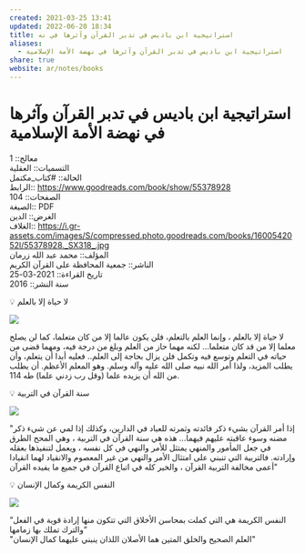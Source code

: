 ```yaml
---  
created: 2021-03-25 13:41  
updated: 2022-06-20 18:34  
title: استراتيجية ابن باديس في تدبر القرآن وآثرها في نه  
aliases:  
  - استراتيجية ابن باديس في تدبر القرآن وآثرها في نهضة الأمة الإسلامية  
share: true  
website: ar/notes/books  
---  
```

  
# استراتيجية ابن باديس في تدبر القرآن وآثرها في نهضة الأمة الإسلامية  
  
معالج:: 1  
التسميات:: العقلية  
الحالة:: #كتاب_مكتمل  
الرابط:: https://www.goodreads.com/book/show/55378928  
الصفحات:: 104  
الصيغة:: PDF  
الغرض:: الدين  
الغلاف:: https://i.gr-assets.com/images/S/compressed.photo.goodreads.com/books/1600542052l/55378928._SX318_.jpg  
المؤلف:: محمد عبد الله زرمان  
الناشر:: جمعية المحافظة على القرآن الكريم  
تاريخ القراءة:: 2021-03-25  
سنة النشر:: 2016  
  
<aside>  
💡 لا حياة إلا بالعلم  
  
</aside>  
  
![](%D8%A7%D8%B3%D8%AA%D8%B1%D8%A7%D8%AA%D9%8A%D8%AC%D9%8A%D8%A9%20%D8%A7%D8%A8%D9%86%20%D8%A8%D8%A7%D8%AF%D9%8A%D8%B3%20%D9%81%D9%8A%20%D8%AA%D8%AF%D8%A8%D8%B1%20%D8%A7%D9%84%D9%82%D8%B1%D8%A7%D9%93%D9%86%20%D9%88%D8%A7%D9%93%D8%AB%D8%B1%D9%87%D8%A7%20%D9%81%D9%8A%20%D9%86%D9%87/Untitled.png)  
  
لا حياة إلا بالعلم ، وإنما العلم بالتعلم، فلن يكون عالما إلا من كان متعلما، كما لن يصلح معلما إلا من قد كان متعلما... لكنه مهما حاز من العلم وبلغ من درجة فيه، ومهما قضى من حياته في التعلم وتوسع فيه وتكمل فلن يزال بحاجة إلى العلم.. فعليه أبدا أن يتعلم، وأن يطلب المزيد، ولذا أمر الله نبيه صلى الله عليه وآله وسلم. وهو المعلم الأعظم. أن يطلب من الله أن يزيده علما (وقل رب زدني علما) طه 114.  
  
<aside>  
💡 سنة القرآن في التربية  
  
</aside>  
  
![](%D8%A7%D8%B3%D8%AA%D8%B1%D8%A7%D8%AA%D9%8A%D8%AC%D9%8A%D8%A9%20%D8%A7%D8%A8%D9%86%20%D8%A8%D8%A7%D8%AF%D9%8A%D8%B3%20%D9%81%D9%8A%20%D8%AA%D8%AF%D8%A8%D8%B1%20%D8%A7%D9%84%D9%82%D8%B1%D8%A7%D9%93%D9%86%20%D9%88%D8%A7%D9%93%D8%AB%D8%B1%D9%87%D8%A7%20%D9%81%D9%8A%20%D9%86%D9%87/Untitled%201.png)  
  
"إذا أمر القرآن بشيء ذكر فائدته وثمرته للعباد في الدارين، وكذلك إذا لمي عن شيء ذكر مضنه وسوء عاقبته عليهم فيهما... هذه هي سنة القرآن في التربية ، وهي المحح الطرق في جعل المأمور والمنهي يمتثل للأمر والنهي في كل نفسه ، ويعمل لتنفيذها بعقله وإرادته. فالتربية التي تنبني على امتثال الأمر والنهي من غير المعصوم والانقياد لهما انقيادا أعمى مخالفة التربية القرآن ، والخير كله في اتباع القرآن في جميع ما يفيده القرآن"  
  
<aside>  
💡 النفس الكريمة وكمال الإنسان  
  
</aside>  
  
![](%D8%A7%D8%B3%D8%AA%D8%B1%D8%A7%D8%AA%D9%8A%D8%AC%D9%8A%D8%A9%20%D8%A7%D8%A8%D9%86%20%D8%A8%D8%A7%D8%AF%D9%8A%D8%B3%20%D9%81%D9%8A%20%D8%AA%D8%AF%D8%A8%D8%B1%20%D8%A7%D9%84%D9%82%D8%B1%D8%A7%D9%93%D9%86%20%D9%88%D8%A7%D9%93%D8%AB%D8%B1%D9%87%D8%A7%20%D9%81%D9%8A%20%D9%86%D9%87/Untitled%202.png)  
  
“النفس الكريمة هي التي كملت بمحاسن الأخلاق التي تتكون منها إرادة قوية في الفعل والترك تملك بها زمامها“  
"العلم الصحيح والخلق المتين هما الأصلان اللذان ينبني عليهما كمال الإنسان"  
